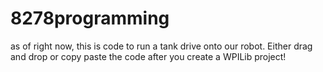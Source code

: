 # 8278programming

as of right now, this is code to run a tank drive onto our robot. Either drag and drop or copy paste the code after you create a WPILib project!
